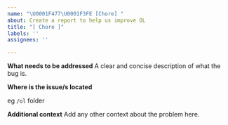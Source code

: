 ```yaml
---
name: "\U0001F477\U0001F3FE [Chore] "
about: Create a report to help us improve OL
title: "[ Chore ]"
labels: ''
assignees: ''

---
```


**What needs to be addressed**
A clear and concise description of what the bug is.

**Where is the issue/s located**

eg `/ol` folder


**Additional context**
Add any other context about the problem here.
